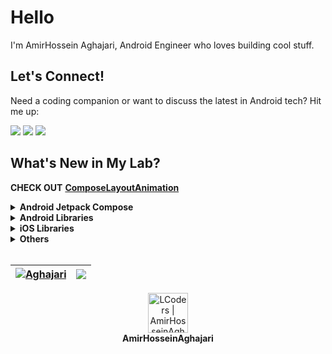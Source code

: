 <!--
<a href="https://github.com/Aghajari"><img alt="LCoders | AmirHosseinAghajari" src="https://user-images.githubusercontent.com/30867537/91563048-7738f400-e953-11ea-89f9-5d0f42deda8f.jpg"></a>

[![Join the chat at https://gitter.im/Aghajari/community](https://badges.gitter.im/Aghajari/community.svg)](https://gitter.im/Aghajari/community?utm_source=badge&utm_medium=badge&utm_campaign=pr-badge&utm_content=badge)

<img src="https://github.com/Aghajari/LogicalCircuit/raw/main/Images/1.png" alt="Chess" title="Chess" width="300" align="left" />
<br><br>

**CHECK OUT** [**LogicalCircuit**](https://github.com/Aghajari/LogicalCircuit)

<br><br><br><br><br><br>

-->

# Hello
I'm AmirHossein Aghajari, Android Engineer who loves building cool stuff.

## Let's Connect!
Need a coding companion or want to discuss the latest in Android tech? Hit me up:

<a href="https://www.linkedin.com/in/amir-aghajari/"><img src="https://img.shields.io/static/v1?label=LinkedIn&message=%20&color=blue&logo=Linkedin&style=flat-square&logoColor=white"></a>
<a href="https://t.me/LCoders/"><img src="https://img.shields.io/static/v1?label=Telegram&message=%20&color=blue&logo=Telegram&style=flat-square&logoColor=white"></a>
<a href="mailto:amirhossein.aghajari.82@gmail.com"><img src="https://img.shields.io/static/v1?label=Email&message=%20&color=red&logo=gmail&style=flat-square&logoColor=white"></a>

## What's New in My Lab?

**CHECK OUT** [**ComposeLayoutAnimation**](https://github.com/Aghajari/ComposeLayoutAnimation)

<details><summary><b>Android Jetpack Compose</b></summary>
<p>
  
|Name|Version|Description|
| :---------------- | :----------------: | :---------------- |
| [ComposeLayoutAnimation](https://github.com/Aghajari/ComposeLayoutAnimation)|1.0.1|A Jetpack Compose library equivalent to ViewGroup's layoutAnimation, enabling staggered entrance animations for layout children.|
| [LazyFlowLayout](https://github.com/Aghajari/LazyFlowLayout)|1.1.0|A Jetpack Compose layout that places its children in a way that CSS Flexible Box Layout Module does.|
| [AnimatedChart](https://github.com/Aghajari/AnimatedChart)|-----|A custom animated circle chart with Jetpack Compose.|
| [AnnotatedText](https://github.com/Aghajari/AnnotatedText)|1.0.0|A Jetpack Compose library to fully convert Android's Spanned into AnnotatedString.|
| [LazySwipeCards](https://github.com/Aghajari/LazySwipeCards)|1.0.1|LazySwipeCards is a card swiping Jetpack Compose library.|

</p></details>

<details><summary><b>Android Libraries</b></summary>
<p>

- [OpWear-Cam](https://github.com/Aghajari/OpWear-Cam)<br>
Communicating between Wear OS and Android devic and a sample of displaying real-time camera on the watch.
  
|Name|Version|Description|
| :---------------- | :----------------: | :---------------- |
| [AutoAnimate](https://github.com/Aghajari/AutoAnimate)|1.0.2|AutoAnimate is a custom Shared Element Transition that automatically animates your views based on Figma Smart Animate.|
| [AXPathLoadingView](https://github.com/Aghajari/AXPathLoadingView)|1.0.1|A simple android view to create loading with a Path.|
| [XmlByPass](https://github.com/Aghajari/XmlByPass)|1.0.1|Get the Highest Android UI performance! XmlByPass is an annotationProcessor library for Android which auto generates the java code of your xml layouts in Source level (before compile)|
| [AXAnimation](https://github.com/Aghajari/AXAnimation)|1.0.1|AXAnimation is an Android Library which can simply animate views and everything!|
| [AXEmojiView](https://github.com/Aghajari/AXEmojiView)|1.5.2|an advanced library which adds emoji,sticker,... support to your Android application|
| [AXMemojiView](https://github.com/Aghajari/AXMemojiView)|1.1.0|a new page for AXEmojiView which shows memoji just like stickers|
| [AXrLottie](https://github.com/Aghajari/AXrLottie)|1.4.0|AXrLottie ([rlottie](https://github.com/Samsung/rlottie)) Renders animations and vectors exported in the bodymovin JSON format.|
| [AXGraphView](https://github.com/Aghajari/AXGraphView)|1.1.0|AXGraphView creates zoomable and scrollable graphs.|
| [ZoomHelper](https://github.com/Aghajari/ZoomHelper)|1.1.0|ZoomHelper will make any view to be zoomable just like Instagram pinch-to-zoom|
| [AXParallelImageView](https://github.com/Aghajari/AXParallelImageView)|1.0.0|Parallel Line Collage ImageView.|
| [AXSpannableText](https://github.com/Aghajari/AXSpannableText)|1.0.0|Supports Hashtag(#), Mention(@), URLs, Phone, Email, Markdown,...in all TextView widgets|
| [AXPowerView](https://github.com/Aghajari/AXPowerView)|1.0.0|an Android PowerView with awesome animations and circular loading|

</p></details>
  
<details><summary><b>iOS Libraries</b></summary>
<p>
  
|Name|Version|Description|
| :---------------- | :----------------: | :---------------- |
| [iAXLayouts](https://github.com/Aghajari/iAXLayouts-iOSLayouts)|1.0.0|Let's include Android Layouts into iOS! LinearLayout-FrameLayout-RelativeLayout-ArcLayout|
| [iAXMaterialProgress](https://github.com/Aghajari/iAXMaterialProgress)|1.0.0|A material style progress wheel for iOS|

</p></details>

<details><summary><b>Others</b></summary>
<p>

- [LogicalCircuit](https://github.com/Aghajari/LogicalCircuit)<br>
A CAD tool for logic circuits.
- [Chess](https://github.com/Aghajari/Chess)<br>
A simple android chess app that follows FIDE standards.
- [AP-FinalProject](https://github.com/Aghajari/AP-FinalProject)<br>
A messaging social platform based on Discord for Desktop and Android.
- [SavedAlgorithms](https://github.com/Aghajari/SavedAlgorithms)

  
<br>

|Name|Version|Description|
| :---------------- | :----------------: | :---------------- |
| [OneLineArt](https://github.com/Aghajari/One-Line-Art)|---|One-Line Art with Python|
| [TouchView](https://github.com/Aghajari/TouchView)|---|A simple view for android, working with Path|
| [C-Collections](https://github.com/Aghajari/C-Collections)|1.1.0|Java collections and lists for C|
| [MathParser](https://github.com/Aghajari/MathParser)|1.0.0|A simple but powerful open-source math tool that parses and evaluates algebraic expressions (Java)|
| [Mr. Jack](https://github.com/Aghajari/Mr.Jack)|---|Mr. Jack Board Game (C)|
| [SimpleChart](https://github.com/Aghajari/SimpleChart)|---|Simple Line, Circle, Bar chart for Android|
| [PseudoCode](https://github.com/Aghajari/PseudoCode)|---|Simple PseudoCode Reader, Parser and Compiler!|
| [InspectElement](https://github.com/Aghajari/InspectElement)|---|Inspection tools for native android apps (Practice)|
| [JSSoup (node.js)](https://github.com/Aghajari/JSSoup)|1.0.0|Fast and reliable HTML DOM parser library for JavaScript, node.js.|
| [AdMob-TgBot](https://github.com/Aghajari/AdMob-TgBot)|1.0.0|The AdMob-TgBot allows publishers to get information about their AdMob account by using their own telegram bot.|
| [AndroidDirectoryAccess](https://github.com/Aghajari/AndroidDirectoryAccess)|1.0.0|Android/{data,obb} directory access for Android >= 11 without root.|

</p></details>

<br>

| <a href="https://github.com/Aghajari"><img align="center" src="https://github-readme-stats.vercel.app/api?username=Aghajari&show_icons=true&include_all_commits=true&theme=buefy&hide_border=true&title_color=1C4768&hide=contribs,prs" alt="Aghajari" /></a> | <a href="https://github.com/Aghajari"><img align="center" src="https://github-readme-stats.vercel.app/api/top-langs/?username=Aghajari&layout=compact&theme=buefy&hide_border=true&title_color=1C4768&langs_count=12&hide=cmake,assembly,meson,html" /></a> |
| ------------- | ------------- |


<img width=0 height=0 src="https://komarev.com/ghpvc/?username=Aghajari&color=1C4768" />
<div align="left">
  <div align="center">
   <img width="64" alt="LCoders | AmirHosseinAghajari" src="https://user-images.githubusercontent.com/30867537/90538314-a0a79200-e193-11ea-8d90-0a3576e28a18.png">
    <br>
    <b>AmirHosseinAghajari</b>
    <br>
  </div>
</div>

<!--
<div align="right">
<a href="https://github.com/Aghajari">
  <img align="right" src="https://github-readme-stats.vercel.app/api?username=Aghajari&show_icons=true&line_height=27&count_private=false&title_color=F9E04B&text_color=ffffff&icon_color=F9E04B&bg_color=1C4768&hide=contribs,prs" alt="Aghajari" />
</a>
</div>

<a href="https://github.com/Aghajari/ZoomHelper"><img align="center" src="https://github-readme-stats.vercel.app/api/pin?username=aghajari&repo=ZoomHelper" alt="ZoomHelper" /></a>

- 🔭 I’m currently working on ...
- 🌱 I’m currently learning ...
- 👯 I’m looking to collaborate on ...
- 🤔 I’m looking for help with ...
- 💬 Ask me about ...
- 📫 How to reach me: ...
- 😄 Pronouns: ...
- ⚡ Fun fact: ...
-->
